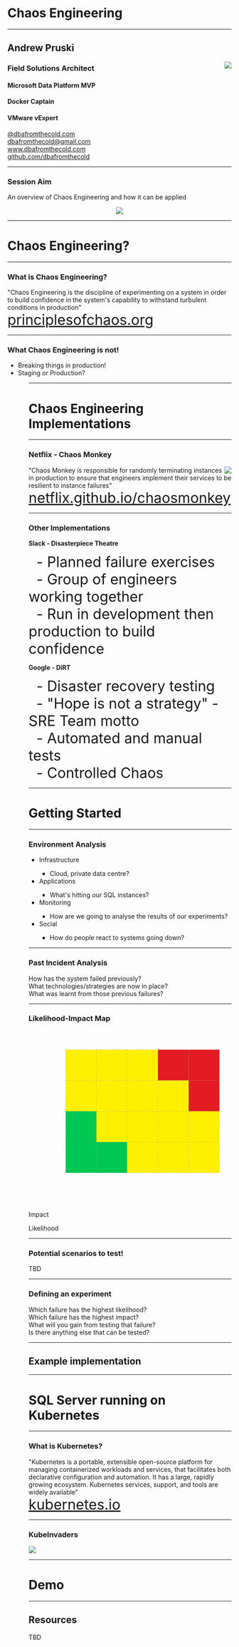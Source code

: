 # Chaos Engineering

---

## Andrew Pruski

<img src="images/apruski.jpg" style="float: right"/>

### Field Solutions Architect
#### Microsoft Data Platform MVP 
#### Docker Captain
#### VMware vExpert

<!-- .slide: style="text-align: left;"> -->
<i class="fa-brands fa-bluesky"></i><a href="https://bsky.app/profile/dbafromthecold.com">  @dbafromthecold.com</a><br>
<i class="fas fa-envelope"></i>  dbafromthecold@gmail.com<br>
<i class="fab fa-wordpress"></i>  www.dbafromthecold.com<br>
<i class="fab fa-github"></i><a href="https://github.com/dbafromthecold">  github.com/dbafromthecold</a>

---

### Session Aim
<!-- .slide: style="text-align: left;"> -->
An overview of Chaos Engineering and how it can be applied

<p align="center">
<img src="images/chaos.gif"/>
</p>

---

# Chaos Engineering?

---

### What is Chaos Engineering?
<!-- .slide: style="text-align: left;"> -->
"Chaos Engineering is the discipline of experimenting on a system in order to build confidence in the system's capability to withstand turbulent conditions in production"<br>
<font size="6"><a href="principlesofchaos.org">principlesofchaos.org</a></font>

---

### What Chaos Engineering is not!
<!-- .slide: style="text-align: left;"> -->
<ul>
<li class="fragment">Breaking things in production!</li>
<li class="fragment">Staging or Production?</li>
<ul>

---

# Chaos Engineering Implementations

---

### Netflix - Chaos Monkey
<!-- .slide: style="text-align: left;"> -->
<img src="images/chaosmonkey.png" style="float: right"/>

"Chaos Monkey is responsible for randomly terminating instances in production to ensure that engineers implement their services to be resilient to instance failures"<br>
<font size="6"><a href="netflix.github.io/chaosmonkey/">netflix.github.io/chaosmonkey</a></font>

---

### Other Implementations
<!-- .slide: style="text-align: left;"> -->
<i class="fab fa-slack"></i><b> Slack - Disasterpiece Theatre</b>

<span style="display: inline-block; width: 2ch;">&#9;</span><font size="6">- Planned failure exercises</font><br>
<span style="display: inline-block; width: 2ch;">&#9;</span><font size="6">- Group of engineers working together</font><br>
<span style="display: inline-block; width: 2ch;">&#9;</span><font size="6">- Run in development then production to build confidence</font>

<i class="fab fa-google"></i><b> Google - DiRT</b>

<span style="display: inline-block; width: 2ch;">&#9;</span><font size="6">- Disaster recovery testing</font><br>
<span style="display: inline-block; width: 2ch;">&#9;</span><font size="6">- "Hope is not a strategy" - SRE Team motto</font><br>
<span style="display: inline-block; width: 2ch;">&#9;</span><font size="6">- Automated and manual tests</font><br>
<span style="display: inline-block; width: 2ch;">&#9;</span><font size="6">- Controlled Chaos</font>

---

# Getting Started

---

### Environment Analysis

<!-- .slide: style="text-align: left;"> -->
<ul>
<li class="fragment">Infrastructure</li>
    <ul>
        <li class="fragment">Cloud, private data centre?</li>
    </ul>
<li class="fragment">Applications</li>
    <ul>
        <li class="fragment">What's hitting our SQL instances?</li>
    </ul>
<li class="fragment">Monitoring</li>
    <ul>
        <li class="fragment">How are we going to analyse the results of our experiments?</li>
    </ul>
<li class="fragment">Social</li>
    <ul>
        <li class="fragment">How do people react to systems going down?</li>
    </ul>
</ul>

---

### Past Incident Analysis
<!-- .slide: style="text-align: left;"> -->
How has the system failed previously?<br>
What technologies/strategies are now in place?<br>
What was learnt from those previous failures?<br>

---

### Likelihood-Impact Map

<!-- Risk matrix (4x5) as inline SVG -->
<svg viewBox="-100 0 660 480" width="560" height="480" xmlns="http://www.w3.org/2000/svg" role="img" aria-label="Risk matrix">
  <!-- grid cells: 4 rows (top→bottom), 5 cols (left→right) -->
  <!-- cell size -->
  <defs><rect id="cell" width="100" height="100" /></defs>

  <!-- row 1 (top) -->
  <use href="#cell" x="20"  y="20"  fill="#fff000"/>
  <use href="#cell" x="120" y="20"  fill="#fff000"/>
  <use href="#cell" x="220" y="20"  fill="#fff000"/>
  <use href="#cell" x="320" y="20"  fill="#e31b23"/>
  <use href="#cell" x="420" y="20"  fill="#e31b23"/>

  <!-- row 2 -->
  <use href="#cell" x="20"  y="120" fill="#fff000"/>
  <use href="#cell" x="120" y="120" fill="#fff000"/>
  <use href="#cell" x="220" y="120" fill="#fff000"/>
  <use href="#cell" x="320" y="120" fill="#fff000"/>
  <use href="#cell" x="420" y="120" fill="#e31b23"/>

  <!-- row 3 -->
  <use href="#cell" x="20"  y="220" fill="#00c853"/>
  <use href="#cell" x="120" y="220" fill="#fff000"/>
  <use href="#cell" x="220" y="220" fill="#fff000"/>
  <use href="#cell" x="320" y="220" fill="#fff000"/>
  <use href="#cell" x="420" y="220" fill="#fff000"/>

  <!-- row 4 (bottom) -->
  <use href="#cell" x="20"  y="320" fill="#00c853"/>
  <use href="#cell" x="120" y="320" fill="#00c853"/>
  <use href="#cell" x="220" y="320" fill="#fff000"/>
  <use href="#cell" x="320" y="320" fill="#fff000"/>
  <use href="#cell" x="420" y="320" fill="#fff000"/>

  <!-- grid lines -->
  <g fill="none" stroke="#555" stroke-dasharray="4 6" opacity="0.5">
    <!-- verticals -->
    <path d="M20 20 V420"/>
    <path d="M120 20 V420"/>
    <path d="M220 20 V420"/>
    <path d="M320 20 V420"/>
    <path d="M420 20 V420"/>
    <path d="M520 20 V420"/>
    <!-- horizontals -->
    <path d="M20 20 H520"/>
    <path d="M20 120 H520"/>
    <path d="M20 220 H520"/>
    <path d="M20 320 H520"/>
    <path d="M20 420 H520"/>
  </g>

  <!-- axes -->
   <text x="270" y="460" text-anchor="middle"
        font-family="Inter, system-ui, -apple-system, Segoe UI, Roboto, Helvetica, Arial, sans-serif"
        font-size="22" fill="#eadfcb">Impact</text>

<text x="-100" y="240" text-anchor="middle" 
      font-family="Inter, system-ui, -apple-system, Segoe UI, Roboto, Helvetica, Arial, sans-serif"
      font-size="22" fill="#eadfcb">Likelihood</text>

  <!-- outline -->
  <rect x="20" y="20" width="500" height="400" fill="none" stroke="#111" stroke-width="2"/>
</svg>

---

### Potential scenarios to test!
<!-- .slide: style="text-align: left;"> -->

TBD

---

### Defining an experiment
<!-- .slide: style="text-align: left;"> -->
Which failure has the highest likelihood?<br>
Which failure has the highest impact?<br>
What will you gain from testing that failure?<br>
Is there anything else that can be tested?

---

## Example implementation

---

# SQL Server running on Kubernetes

---

### What is Kubernetes?
<!-- .slide: style="text-align: left;"> -->
"Kubernetes is a portable, extensible open-source platform for managing containerized workloads and services, that facilitates both declarative configuration and automation. It has a large, rapidly growing ecosystem. Kubernetes services, support, and tools are widely available"<br>
<font size="6"><a href="kubernetes.io">kubernetes.io</a></font>

---

### KubeInvaders

<img src="images/KubeInvaders_75.png" style="float: center"/>

---

# Demo

---

## Resources
<!-- .slide: style="text-align: left;"> -->
TBD
